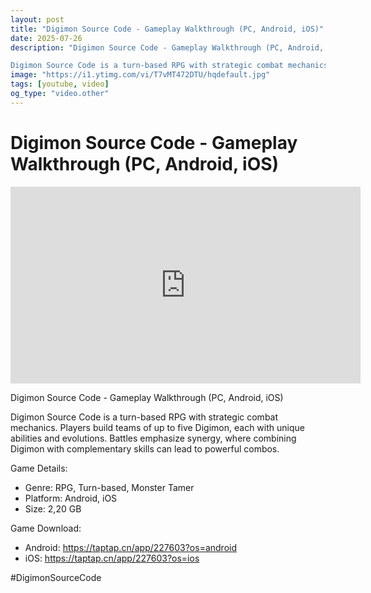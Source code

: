 ```yaml
---
layout: post
title: "Digimon Source Code - Gameplay Walkthrough (PC, Android, iOS)"
date: 2025-07-26
description: "Digimon Source Code - Gameplay Walkthrough (PC, Android, iOS)

Digimon Source Code is a turn-based RPG with strategic combat mechanics. Players build te..."
image: "https://i1.ytimg.com/vi/T7vMT472DTU/hqdefault.jpg"
tags: [youtube, video]
og_type: "video.other"
---
```


<script type="application/ld+json">
{
  "@context": "http://schema.org",
  "@type": "VideoObject",
  "name": "Digimon Source Code - Gameplay Walkthrough (PC, Android, iOS)",
  "description": "Digimon Source Code - Gameplay Walkthrough (PC, Android, iOS)\n\nDigimon Source Code is a turn-based RPG with strategic combat mechanics. Players build teams of up to five Digimon, each with unique abilities and evolutions. Battles emphasize synergy, where combining Digimon with complementary skills can lead to powerful combos.\n\nGame Details:\n\n- Genre: RPG, Turn-based, Monster Tamer\n- Platform: Android, iOS\n- Size: 2,20 GB\n\nGame Download:\n\n- Android: https://taptap.cn/app/227603?os=android\n- iOS: https://taptap.cn/app/227603?os=ios\n\n#DigimonSourceCode",
  "thumbnailUrl": "https://i1.ytimg.com/vi/T7vMT472DTU/hqdefault.jpg",
  "uploadDate": "2025-07-26T15:00:53",
  "embedUrl": "https://www.youtube.com/embed/T7vMT472DTU",
  "publisher": {
    "@type": "Person",
    "name": "Celo Zaga"
  },
  "mainEntityOfPage": {
    "@type": "WebPage",
    "@id": "https://celozaga.github.io/2025/07/26/digimon-source-code---gameplay-walkthrough-(pc,-android,-ios)-T7vMT472DTU.html"
  },
  "duration": "PT0M0S"
}
</script>

<script type="application/ld+json">
{
  "@context": "http://schema.org",
  "@type": "BlogPosting",
  "headline": "Digimon Source Code - Gameplay Walkthrough (PC, Android, iOS)",
  "image": "https://i1.ytimg.com/vi/T7vMT472DTU/hqdefault.jpg",
  "publisher": {
    "@type": "Person",
    "name": "Celo Zaga"
  },
  "url": "https://celozaga.github.io/2025/07/26/digimon-source-code---gameplay-walkthrough-(pc,-android,-ios)-T7vMT472DTU.html",
  "datePublished": "2025-07-26T15:00:53",
  "dateCreated": "2025-07-26T15:00:53",
  "dateModified": "2025-07-26T15:00:53",
  "description": "Digimon Source Code - Gameplay Walkthrough (PC, Android, iOS)\n\nDigimon Source Code is a turn-based RPG with strategic combat mechanics. Players build te...",
  "author": {
    "@type": "Person",
    "name": "Celo Zaga"
  },
  "mainEntityOfPage": {
    "@type": "WebPage",
    "@id": "https://celozaga.github.io/2025/07/26/digimon-source-code---gameplay-walkthrough-(pc,-android,-ios)-T7vMT472DTU.html"
  }
}
</script>

<h1 class="youtube-post-title">Digimon Source Code - Gameplay Walkthrough (PC, Android, iOS)</h1>

<iframe width="560" height="315" src="https://www.youtube.com/embed/T7vMT472DTU" class="youtube-post-embed" frameborder="0" allowfullscreen></iframe>

<p class="youtube-post-description">Digimon Source Code - Gameplay Walkthrough (PC, Android, iOS)

Digimon Source Code is a turn-based RPG with strategic combat mechanics. Players build teams of up to five Digimon, each with unique abilities and evolutions. Battles emphasize synergy, where combining Digimon with complementary skills can lead to powerful combos.

Game Details:

- Genre: RPG, Turn-based, Monster Tamer
- Platform: Android, iOS
- Size: 2,20 GB

Game Download:

- Android: https://taptap.cn/app/227603?os=android
- iOS: https://taptap.cn/app/227603?os=ios

#DigimonSourceCode</p>
